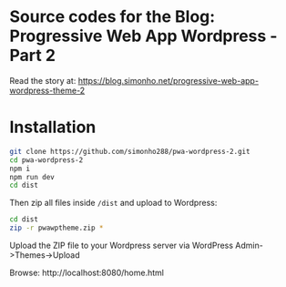 # Source codes for the Blog: Progressive Web App Wordpress - Part 2

Read the story at: https://blog.simonho.net/progressive-web-app-wordpress-theme-2

# Installation

```bash
git clone https://github.com/simonho288/pwa-wordpress-2.git
cd pwa-wordpress-2
npm i
npm run dev
cd dist
```

Then zip all files inside `/dist` and upload to Wordpress:
```bash
cd dist
zip -r pwawptheme.zip *
```
Upload the ZIP file to your Wordpress server via WordPress Admin->Themes->Upload

Browse: http://localhost:8080/home.html
